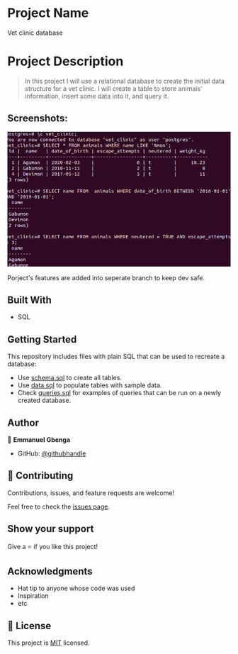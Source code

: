 # Project Name
Vet clinic database
# Project Description

> In this project I will use a relational database to create the initial data structure for a vet clinic. I will create a table to store animals' information, insert some data into it, and query it.


## Screenshots:

![screenshot](scr1.png)

Porject's features are added into seperate branch to keep dev safe.

## Built With

- SQL
  
## Getting Started

This repository includes files with plain SQL that can be used to recreate a database:

- Use [schema.sql](./schema.sql) to create all tables.
- Use [data.sql](./data.sql) to populate tables with sample data.
- Check [queries.sql](./queries.sql) for examples of queries that can be run on a newly created database. 


## Author

👤 **Emmanuel Gbenga**

- GitHub: [@githubhandle](https://github.com/gbengacode)

## 🤝 Contributing

Contributions, issues, and feature requests are welcome!

Feel free to check the [issues page](https://github.com/Gbengacode/vetclinic-database/issues).

## Show your support

Give a ⭐️ if you like this project!

## Acknowledgments

- Hat tip to anyone whose code was used
- Inspiration
- etc

## 📝 License

This project is [MIT](./MIT.md) licensed.
